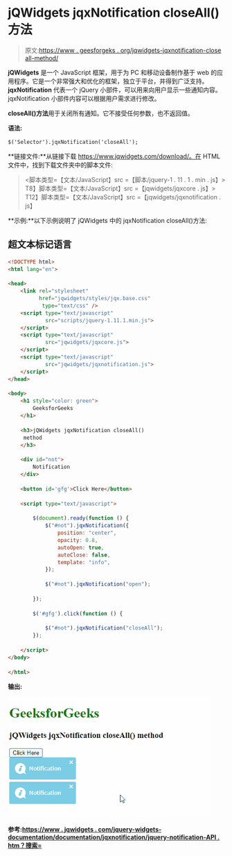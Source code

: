# jQWidgets jqxNotification closeAll()方法

> 原文:[https://www . geesforgeks . org/jqwidgets-jqxnotification-close all-method/](https://www.geeksforgeeks.org/jqwidgets-jqxnotification-closeall-method/)

**jQWidgets** 是一个 JavaScript 框架，用于为 PC 和移动设备制作基于 web 的应用程序。它是一个非常强大和优化的框架，独立于平台，并得到广泛支持。 **jqxNotification** 代表一个 jQuery 小部件，可以用来向用户显示一些通知内容。jqxNotification 小部件内容可以根据用户需求进行修改。

**closeAll()方法**用于关闭所有通知。它不接受任何参数，也不返回值。

**语法:**

```html
$('Selector').jqxNotification('closeAll');
```

**链接文件:**从链接下载 https://www.jqwidgets.com/download/。在 HTML 文件中，找到下载文件夹中的脚本文件:

> <link rel="”stylesheet”" href="”jqwidgets/styles/jqx.base.css”" type="”text/css”">
> <脚本类型=【文本/JavaScript】src =【脚本/jquery-1 . 11 . 1 . min . js】></脚本>
> T8】脚本类型=【文本/JavaScript】src =【jqwidgets/jqxcore . js】></脚本>
> T12】脚本类型=【文本/JavaScript】src =【jqwidgets/jqxnotification . js】

**示例:**以下示例说明了 jQWidgets 中的 jqxNotification closeAll()方法:

## 超文本标记语言

```html
<!DOCTYPE html>
<html lang="en">

<head>
    <link rel="stylesheet" 
          href="jqwidgets/styles/jqx.base.css" 
           type="text/css" />
    <script type="text/javascript"
            src="scripts/jquery-1.11.1.min.js"> 
    </script>
    <script type="text/javascript" 
            src="jqwidgets/jqxcore.js"> 
    </script>
    <script type="text/javascript" 
            src="jqwidgets/jqxnotification.js"> 
    </script>
</head>

<body>
    <h1 style="color: green">
        GeeksforGeeks
    </h1>

    <h3>jQWidgets jqxNotification closeAll() 
     method
    </h3>

    <div id="not">
        Notification
    </div>

    <button id='gfg'>Click Here</button>

    <script type="text/javascript">

        $(document).ready(function () {
            $("#not").jqxNotification({
                position: "center",
                opacity: 0.8,
                autoOpen: true,
                autoClose: false,
                template: "info",
            });

            $("#not").jqxNotification("open");

        });

        $('#gfg').click(function () {

            $("#not").jqxNotification("closeAll");
        });

    </script>
</body>

</html>
```

**输出:**

![](img/96b5942d5784c99e95562b93a690d244.png)

**参考:**[**https://www . jqwidgets . com/jquery-widgets-documentation/documentation/jqxnotification/jquery-notification-API . htm？搜索=**](https://www.jqwidgets.com/jquery-widgets-documentation/documentation/jqxnotification/jquery-notification-api.htm?search=)